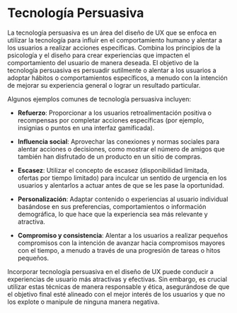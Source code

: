 # Tecnología Persuasiva

La tecnología persuasiva es un área del diseño de UX que se enfoca en utilizar la tecnología para influir en el comportamiento humano y alentar a los usuarios a realizar acciones específicas. Combina los principios de la psicología y el diseño para crear experiencias que impacten el comportamiento del usuario de manera deseada. El objetivo de la tecnología persuasiva es persuadir sutilmente o alentar a los usuarios a adoptar hábitos o comportamientos específicos, a menudo con la intención de mejorar su experiencia general o lograr un resultado particular.

Algunos ejemplos comunes de tecnología persuasiva incluyen:

- **Refuerzo**: Proporcionar a los usuarios retroalimentación positiva o recompensas por completar acciones específicas (por ejemplo, insignias o puntos en una interfaz gamificada).

- **Influencia social**: Aprovechar las conexiones y normas sociales para alentar acciones o decisiones, como mostrar el número de amigos que también han disfrutado de un producto en un sitio de compras.

- **Escasez**: Utilizar el concepto de escasez (disponibilidad limitada, ofertas por tiempo limitado) para inculcar un sentido de urgencia en los usuarios y alentarlos a actuar antes de que se les pase la oportunidad.

- **Personalización**: Adaptar contenido o experiencias al usuario individual basándose en sus preferencias, comportamientos o información demográfica, lo que hace que la experiencia sea más relevante y atractiva.

- **Compromiso y consistencia**: Alentar a los usuarios a realizar pequeños compromisos con la intención de avanzar hacia compromisos mayores con el tiempo, a menudo a través de una progresión de tareas o hitos pequeños.

Incorporar tecnología persuasiva en el diseño de UX puede conducir a experiencias de usuario más atractivas y efectivas. Sin embargo, es crucial utilizar estas técnicas de manera responsable y ética, asegurándose de que el objetivo final esté alineado con el mejor interés de los usuarios y que no los explote o manipule de ninguna manera negativa.

